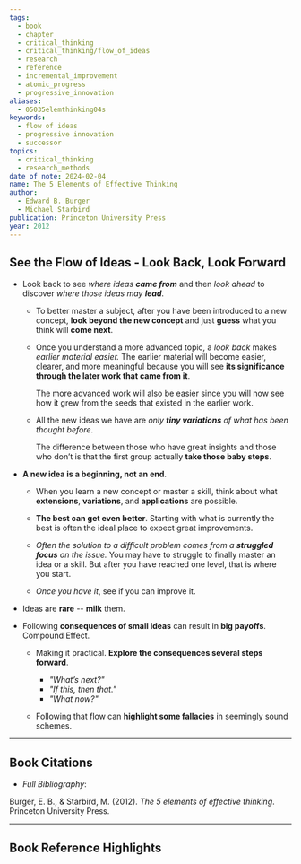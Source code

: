 ```yaml
---
tags:
  - book
  - chapter
  - critical_thinking
  - critical_thinking/flow_of_ideas
  - research
  - reference
  - incremental_improvement
  - atomic_progress
  - progressive_innovation
aliases:
  - 05035elemthinking04s
keywords:
  - flow of ideas
  - progressive innovation
  - successor
topics:
  - critical_thinking
  - research_methods
date of note: 2024-02-04
name: The 5 Elements of Effective Thinking
author:
  - Edward B. Burger
  - Michael Starbird
publication: Princeton University Press
year: 2012
---
```


## See the Flow of Ideas - Look Back, Look Forward

- Look back to see *where ideas **came from*** and then *look ahead* to discover *where those ideas may **lead***. 
  
	- To better master a subject, after you have been introduced to a new concept, **look beyond the new concept** and just **guess** what you think will **come next**.
	  
	- Once you understand a more advanced topic, a *look back* makes *earlier material easier.* The earlier material will become easier, clearer, and more meaningful because you will see **its significance through the later work that came from it**.
	  
	  The more advanced work will also be easier since you will now see how it grew from the seeds that existed in the earlier work.
	  
	- All the new ideas we have are *only **tiny variations** of what has been thought before*. 
	  
	  The difference between those who have great insights and those who don’t is that the first group actually **take those baby steps**.

- **A new idea is a beginning, not an end**. 
   
	- When you learn a new concept or master a skill, think about what **extensions**, **variations**, and **applications** are possible.

	- **The best can get even better**. Starting with what is currently the best is often the ideal place to expect great improvements.
	  
	- *Often the solution to a difficult problem comes from a **struggled focus** on the issue.* You may have to struggle to finally master an idea or a skill.  But after you have reached one level, that is where you start.
	  
	- *Once you have it*, see if you can improve it.
	  
- Ideas are **rare** -- **milk** them.
  
- Following **consequences of small ideas** can result in **big payoffs**. Compound Effect.
	- Making it practical.  **Explore the consequences several steps forward**.
		- *"What’s next?"*
		- *"If this, then that."* 
		-  *"What now?"*
		  
	- Following that flow can **highlight some fallacies** in seemingly sound schemes.


----------
## Book Citations

- *Full Bibliography*:

Burger, E. B., & Starbird, M. (2012). _The 5 elements of effective thinking_. Princeton University Press.

-----------
##  Book Reference Highlights
